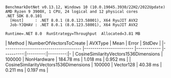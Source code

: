 ```

BenchmarkDotNet v0.13.12, Windows 10 (10.0.19045.3930/22H2/2022Update)
AMD Ryzen 9 3900X, 1 CPU, 24 logical and 12 physical cores
.NET SDK 8.0.101
  [Host]     : .NET 8.0.1 (8.0.123.58001), X64 RyuJIT AVX2
  Job-YJQHAV : .NET 8.0.1 (8.0.123.58001), X64 RyuJIT AVX2

Runtime=.NET 8.0  RunStrategy=Throughput  Allocated=3.81 MB  

```
| Method                                | NumberOfVectorsToCreate | AVXType     | Mean      | Error    | StdDev   | 
|-------------------------------------- |------------------------ |------------ |----------:|---------:|---------:|-
| CosineSimilarityVectors1536Dimensions | 100000                  | NonHardware | 184.78 ms | 1.018 ms | 0.952 ms | 
| CosineSimilarityVectors1536Dimensions | 100000                  | Vector128   |  40.38 ms | 0.211 ms | 0.197 ms | 
